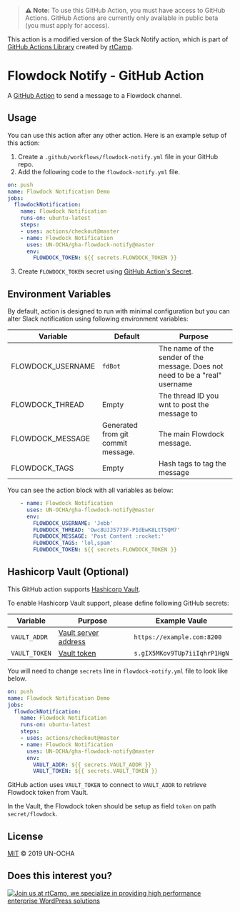 > **⚠️ Note:** To use this GitHub Action, you must have access to GitHub Actions. GitHub Actions are currently only available in public beta (you must apply for access).

This action is a modified version of the Slack Notify action, which is part of [GitHub Actions Library](https://github.com/rtCamp/github-actions-library/) created by [rtCamp](https://github.com/rtCamp/).

# Flowdock Notify - GitHub Action

A [GitHub Action](https://github.com/features/actions) to send a message to a Flowdock channel.

## Usage

You can use this action after any other action. Here is an example setup of this action:

1. Create a `.github/workflows/flowdock-notify.yml` file in your GitHub repo.
2. Add the following code to the `flowdock-notify.yml` file.

```yml
on: push
name: Flowdock Notification Demo
jobs:
  flowdockNotification:
    name: Flowdock Notification
    runs-on: ubuntu-latest
    steps:
    - uses: actions/checkout@master
    - name: Flowdock Notification
      uses: UN-OCHA/gha-flowdock-notify@master
      env:
        FLOWDOCK_TOKEN: ${{ secrets.FLOWDOCK_TOKEN }}
```

3. Create `FLOWDOCK_TOKEN` secret using [GitHub Action's Secret](https://developer.github.com/actions/creating-workflows/storing-secrets).


## Environment Variables

By default, action is designed to run with minimal configuration but you can alter Slack notification using following environment variables:

Variable          | Default                                               | Purpose
------------------|-------------------------------------------------------|---------------------------------------------------------------------------------------------------------------------------------------
FLOWDOCK_USERNAME | `fdBot`                                               | The name of the sender of the message. Does not need to be a "real" username
FLOWDOCK_THREAD   | Empty                                                 | The thread ID you wnt to post the message to
FLOWDOCK_MESSAGE  | Generated from git commit message.                    | The main Flowdock message.
FLOWDOCK_TAGS     | Empty                                                 | Hash tags to tag the message

You can see the action block with all variables as below:

```yml
    - name: Flowdock Notification
      uses: UN-OCHA/gha-flowdock-notify@master
      env:
        FLOWDOCK_USERNAME: 'Jebb'
        FLOWDOCK_THREAD: 'Owc8UJJ5773F-PIdEwK8LtT5QM7'
        FLOWDOCK_MESSAGE: 'Post Content :rocket:'
        FLOWDOCK_TAGS: 'lol,spam'
        FLOWDOCK_TOKEN: ${{ secrets.FLOWDOCK_TOKEN }}
```

## Hashicorp Vault (Optional)

This GitHub action supports [Hashicorp Vault](https://www.vaultproject.io/). 

To enable Hashicorp Vault support, please define following GitHub secrets:

Variable      | Purpose                                                                       | Example Vaule
--------------|-------------------------------------------------------------------------------|-------------
`VAULT_ADDR`  | [Vault server address](https://www.vaultproject.io/docs/commands/#vault_addr) | `https://example.com:8200`
`VAULT_TOKEN` | [Vault token](https://www.vaultproject.io/docs/concepts/tokens.html)          | `s.gIX5MKov9TUp7iiIqhrP1HgN`

You will need to change `secrets` line in `flowdock-notify.yml` file to look like below.

```yml
on: push
name: Flowdock Notification Demo
jobs:
  flowdockNotification:
    name: Flowdock Notification
    runs-on: ubuntu-latest
    steps:
    - uses: actions/checkout@master
    - name: Flowdock Notification
      uses: UN-OCHA/gha-flowdock-notify@master
      env:
        VAULT_ADDR: ${{ secrets.VAULT_ADDR }}
        VAULT_TOKEN: ${{ secrets.VAULT_TOKEN }}
```

GitHub action uses `VAULT_TOKEN` to connect to `VAULT_ADDR` to retrieve Flowdock token from Vault.

In the Vault, the Flowdock token should be setup as field `token` on path `secret/flowdock`.

## License

[MIT](LICENSE) © 2019 UN-OCHA

## Does this interest you?

<a href="https://rtcamp.com/"><img src="https://rtcamp.com/wp-content/uploads/2019/04/github-banner@2x.png" alt="Join us at rtCamp, we specialize in providing high performance enterprise WordPress solutions"></a>
